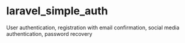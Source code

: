 # laravel_simple_auth
User authentication, registration with email confirmation, social media authentication, password recovery
